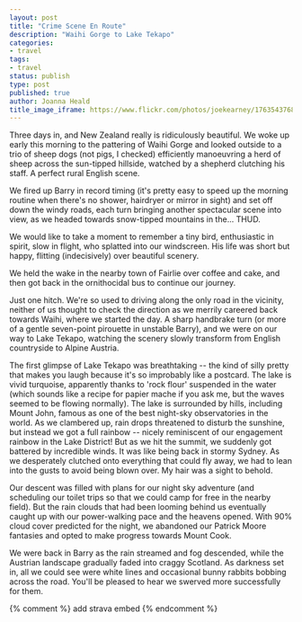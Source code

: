 ```yaml
---
layout: post
title: "Crime Scene En Route"
description: "Waihi Gorge to Lake Tekapo"
categories:
- travel
tags:
- travel
status: publish
type: post
published: true
author: Joanna Heald
title_image_iframe: https://www.flickr.com/photos/joekearney/17635437682/in/album-72157652379606419/player/
---
```


Three days in, and New Zealand really is ridiculously beautiful. We woke up early this morning to the pattering of Waihi Gorge and looked outside to a trio of sheep dogs (not pigs, I checked) efficiently manoeuvring a herd of sheep across the sun-tipped hillside, watched by a shepherd clutching his staff. A perfect rural English scene.

We fired up Barry in record timing (it's pretty easy to speed up the morning routine when there's no shower, hairdryer or mirror in sight) and set off down the windy roads, each turn bringing another spectacular scene into view, as we headed towards snow-tipped mountains in the... THUD.

We would like to take a moment to remember a tiny bird, enthusiastic in spirit, slow in flight, who splatted into our windscreen. His life was short but happy, flitting (indecisively) over beautiful scenery. 

We held the wake in the nearby town of Fairlie over coffee and cake, and then got back in the ornithocidal bus to continue our journey. 

Just one hitch. We're so used to driving along the only road in the vicinity, neither of us thought to check the direction as we merrily careered back towards Waihi, where we started the day. A sharp handbrake turn (or more of a gentle seven-point pirouette in unstable Barry), and we were on our way to Lake Tekapo, watching the scenery slowly transform from English countryside to Alpine Austria.

The first glimpse of Lake Tekapo was breathtaking -- the kind of silly pretty that makes you laugh because it's so improbably like a postcard. The lake is vivid turquoise, apparently thanks to 'rock flour' suspended in the water (which sounds like a recipe for papier mache if you ask me, but the waves seemed to be flowing normally). The lake is surrounded by hills, including Mount John, famous as one of the best night-sky observatories in the world. As we clambered up, rain drops threatened to disturb the sunshine, but instead we got a full rainbow -- nicely reminiscent of our engagement rainbow in the Lake District! But as we hit the summit, we suddenly got battered by incredible winds. It was like being back in stormy Sydney. As we desperately clutched onto everything that could fly away, we had to lean into the gusts to avoid being blown over. My hair was a sight to behold.

Our descent was filled with plans for our night sky adventure (and scheduling our toilet trips so that we could camp for free in the nearby field). But the rain clouds that had been looming behind us eventually caught up with our power-walking pace and the heavens opened. With 90% cloud cover predicted for the night, we abandoned our Patrick Moore fantasies and opted to make progress towards Mount Cook.

We were back in Barry as the rain streamed and fog descended, while the Austrian landscape gradually faded into craggy Scotland. As darkness set in, all we could see were white lines and occasional bunny rabbits bobbing across the road. You'll be pleased to hear we swerved more successfully for them.

{% comment %} add strava embed {% endcomment %}